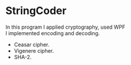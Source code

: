 # StringCoder
In this program I applied cryptography, used WPF</br>
I implemented encoding and decoding.</br>
- Ceasar cipher.</br>
- Vigenere cipher.</br>
- SHA-2.
